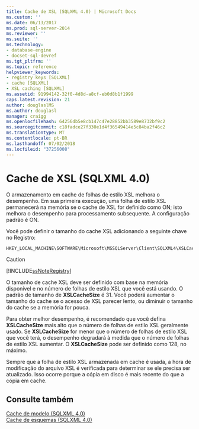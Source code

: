 ```yaml
---
title: Cache de XSL (SQLXML 4.0) | Microsoft Docs
ms.custom: ''
ms.date: 06/13/2017
ms.prod: sql-server-2014
ms.reviewer: ''
ms.suite: ''
ms.technology:
- database-engine
- docset-sql-devref
ms.tgt_pltfrm: ''
ms.topic: reference
helpviewer_keywords:
- registry keys [SQLXML]
- cache [SQLXML]
- XSL caching [SQLXML]
ms.assetid: 91994142-32f0-4d8d-a8cf-eb0d8b1f1999
caps.latest.revision: 21
author: douglaslMS
ms.author: douglasl
manager: craigg
ms.openlocfilehash: 64256db5e8cb147c47e28852bb3589e8732bf9c2
ms.sourcegitcommit: c18fadce27f330e1d4f36549414e5c84ba2f46c2
ms.translationtype: MT
ms.contentlocale: pt-BR
ms.lasthandoff: 07/02/2018
ms.locfileid: "37256008"
---
```

# <a name="xsl-caching-sqlxml-40"></a>Cache de XSL (SQLXML 4.0)
  O armazenamento em cache de folhas de estilo XSL melhora o desempenho. Em sua primeira execução, uma folha de estilo XSL permanecerá na memória se o cache de XSL for definido como ON; isto melhora o desempenho para processamento subsequente. A configuração padrão é ON.  
  
 Você pode definir o tamanho do cache XSL adicionando a seguinte chave no Registro:  
  
```  
HKEY_LOCAL_MACHINE\SOFTWARE\Microsoft\MSSQLServer\Client\SQLXML4\XSLCacheSize  
```  
  
> [!CAUTION]  
>  [!INCLUDE[ssNoteRegistry](../../../includes/ssnoteregistry-md.md)]  
  
 O tamanho de cache XSL deve ser definido com base na memória disponível e no número de folhas de estilo XSL que você está usando. O padrão de tamanho de **XSLCacheSize** é 31. Você poderá aumentar o tamanho do cache se o acesso de XSL parecer lento, ou diminuir o tamanho do cache se a memória for pouca.  
  
 Para obter melhor desempenho, é recomendado que você defina **XSLCacheSize** mais alto que o número de folhas de estilo XSL geralmente usado. Se **XSLCacheSize** for menor que o número de folhas de estilo XSL que você terá, o desempenho degradará à medida que o número de folhas de estilo XSL aumentar. O **XSLCacheSize** pode ser definido como 128, no máximo.  
  
 Sempre que a folha de estilo XSL armazenada em cache é usada, a hora de modificação do arquivo XSL é verificada para determinar se ele precisa ser atualizado. Isso ocorre porque a cópia em disco é mais recente do que a cópia em cache.  
  
## <a name="see-also"></a>Consulte também  
 [Cache de modelo &#40;SQLXML 4.0&#41;](template-caching-sqlxml-4-0.md)   
 [Cache de esquemas &#40;SQLXML 4.0&#41;](schema-caching-sqlxml-4-0.md)  
  
  
